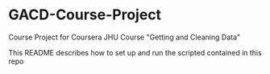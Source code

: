 GACD-Course-Project
===================

Course Project for Coursera JHU Course "Getting and Cleaning Data"

This README describes how to set up and run the scripted contained in this repo

